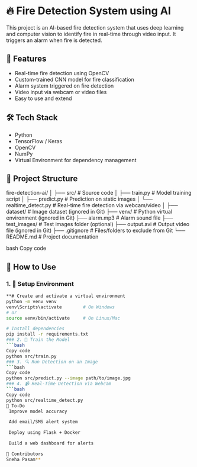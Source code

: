 # 🔥 Fire Detection System using AI

This project is an AI-based fire detection system that uses deep learning and computer vision to identify fire in real-time through video input. It triggers an alarm when fire is detected.

## 🚀 Features

- Real-time fire detection using OpenCV
- Custom-trained CNN model for fire classification
- Alarm system triggered on fire detection
- Video input via webcam or video files
- Easy to use and extend

## 🛠️ Tech Stack

- Python
- TensorFlow / Keras
- OpenCV
- NumPy
- Virtual Environment for dependency management

## 📁 Project Structure

fire-detection-ai/
│
├── src/ # Source code
│ ├── train.py # Model training script
│ ├── predict.py # Prediction on static images
│ └── realtime_detect.py # Real-time fire detection via webcam/video
│
├── dataset/ # Image dataset (ignored in Git)
├── venv/ # Python virtual environment (ignored in Git)
├── alarm.mp3 # Alarm sound file
├── test_images/ # Test images folder (optional)
├── output.avi # Output video file (ignored in Git)
├── .gitignore # Files/folders to exclude from Git
└── README.md # Project documentation

bash
Copy code

## 🧪 How to Use

### 1. 🔧 Setup Environment

```bash
**# Create and activate a virtual environment
python -m venv venv
venv\Scripts\activate        # On Windows
# or
source venv/bin/activate     # On Linux/Mac

# Install dependencies
pip install -r requirements.txt
### 2. 🧠 Train the Model
```bash
Copy code
python src/train.py
### 3. 🔍 Run Detection on an Image
```bash
Copy code
python src/predict.py --image path/to/image.jpg
### 4. 📹 Real-Time Detection via Webcam
```bash
Copy code
python src/realtime_detect.py
📌 To-Do
 Improve model accuracy

 Add email/SMS alert system

 Deploy using Flask + Docker

 Build a web dashboard for alerts

🤝 Contributors
Sneha Pasam**
